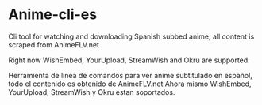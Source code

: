 # Anime-cli-es
Cli tool for watching and downloading Spanish subbed anime, all content is scraped from AnimeFLV.net 

Right now  WishEmbed, YourUpload, StreamWish and Okru are supported.


Herramienta de linea de comandos para ver anime subtitulado en español, todo el contenido es obtenido de AnimeFLV.net
Ahora mismo WishEmbed, YourUpload, StreamWish y Okru estan soportados.
